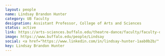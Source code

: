 ```yaml
---
layout: people
name: Lindsay Brandon Hunter
category: UB faculty
designation: Assistant Professor, College of Arts and Sciences
status: active
link: https://arts-sciences.buffalo.edu/theatre-dance/faculty/faculty-directory/lindsay-brandon-hunter.html
image: https://www.buffalo.edu/people/Lindsay
social: <a href="https://www.linkedin.com/in/lindsay-hunter-1aab0b2b/" target="_blank"><i class="icofont-linkedin"></i></a><a href="mailto:lhunter@buffalo.edu" target="_blank"><i class="icofont-email"></i></a>
key: Lindsay Brandon Hunter
---
```



